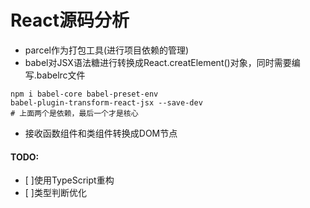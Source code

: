 # React源码分析
- parcel作为打包工具(进行项目依赖的管理)
- babel对JSX语法糖进行转换成React.creatElement()对象，同时需要编写.babelrc文件
```shell
npm i babel-core babel-preset-env 
babel-plugin-transform-react-jsx --save-dev
# 上面两个是依赖，最后一个才是核心
```
- 接收函数组件和类组件转换成DOM节点

#### TODO:
- [ ]使用TypeScript重构
- [ ]类型判断优化